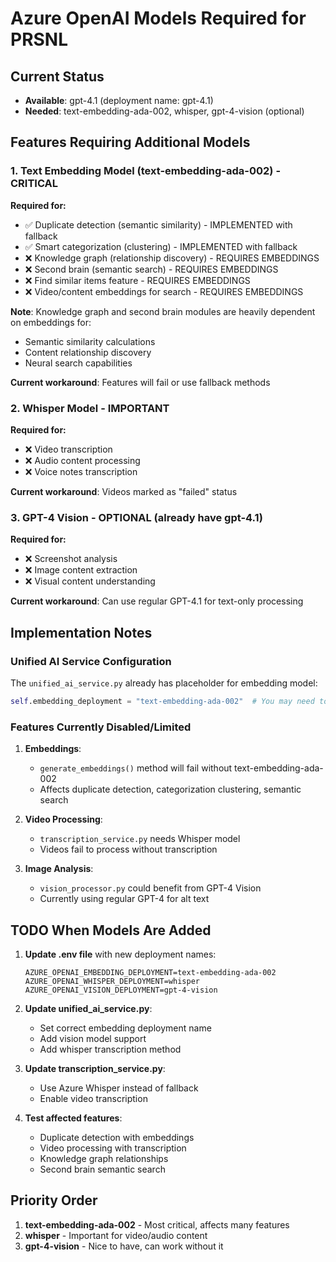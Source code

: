 # Azure OpenAI Models Required for PRSNL

## Current Status
- **Available**: gpt-4.1 (deployment name: gpt-4.1)
- **Needed**: text-embedding-ada-002, whisper, gpt-4-vision (optional)

## Features Requiring Additional Models

### 1. Text Embedding Model (text-embedding-ada-002) - CRITICAL
**Required for:**
- ✅ Duplicate detection (semantic similarity) - IMPLEMENTED with fallback
- ✅ Smart categorization (clustering) - IMPLEMENTED with fallback
- ❌ Knowledge graph (relationship discovery) - REQUIRES EMBEDDINGS
- ❌ Second brain (semantic search) - REQUIRES EMBEDDINGS
- ❌ Find similar items feature - REQUIRES EMBEDDINGS
- ❌ Video/content embeddings for search - REQUIRES EMBEDDINGS

**Note**: Knowledge graph and second brain modules are heavily dependent on embeddings for:
- Semantic similarity calculations
- Content relationship discovery
- Neural search capabilities

**Current workaround**: Features will fail or use fallback methods

### 2. Whisper Model - IMPORTANT
**Required for:**
- ❌ Video transcription
- ❌ Audio content processing
- ❌ Voice notes transcription

**Current workaround**: Videos marked as "failed" status

### 3. GPT-4 Vision - OPTIONAL (already have gpt-4.1)
**Required for:**
- ❌ Screenshot analysis
- ❌ Image content extraction
- ❌ Visual content understanding

**Current workaround**: Can use regular GPT-4.1 for text-only processing

## Implementation Notes

### Unified AI Service Configuration
The `unified_ai_service.py` already has placeholder for embedding model:
```python
self.embedding_deployment = "text-embedding-ada-002"  # You may need to deploy this
```

### Features Currently Disabled/Limited
1. **Embeddings**: 
   - `generate_embeddings()` method will fail without text-embedding-ada-002
   - Affects duplicate detection, categorization clustering, semantic search

2. **Video Processing**:
   - `transcription_service.py` needs Whisper model
   - Videos fail to process without transcription

3. **Image Analysis**:
   - `vision_processor.py` could benefit from GPT-4 Vision
   - Currently using regular GPT-4 for alt text

## TODO When Models Are Added

1. **Update .env file** with new deployment names:
   ```
   AZURE_OPENAI_EMBEDDING_DEPLOYMENT=text-embedding-ada-002
   AZURE_OPENAI_WHISPER_DEPLOYMENT=whisper
   AZURE_OPENAI_VISION_DEPLOYMENT=gpt-4-vision
   ```

2. **Update unified_ai_service.py**:
   - Set correct embedding deployment name
   - Add vision model support
   - Add whisper transcription method

3. **Update transcription_service.py**:
   - Use Azure Whisper instead of fallback
   - Enable video transcription

4. **Test affected features**:
   - Duplicate detection with embeddings
   - Video processing with transcription
   - Knowledge graph relationships
   - Second brain semantic search

## Priority Order
1. **text-embedding-ada-002** - Most critical, affects many features
2. **whisper** - Important for video/audio content
3. **gpt-4-vision** - Nice to have, can work without it